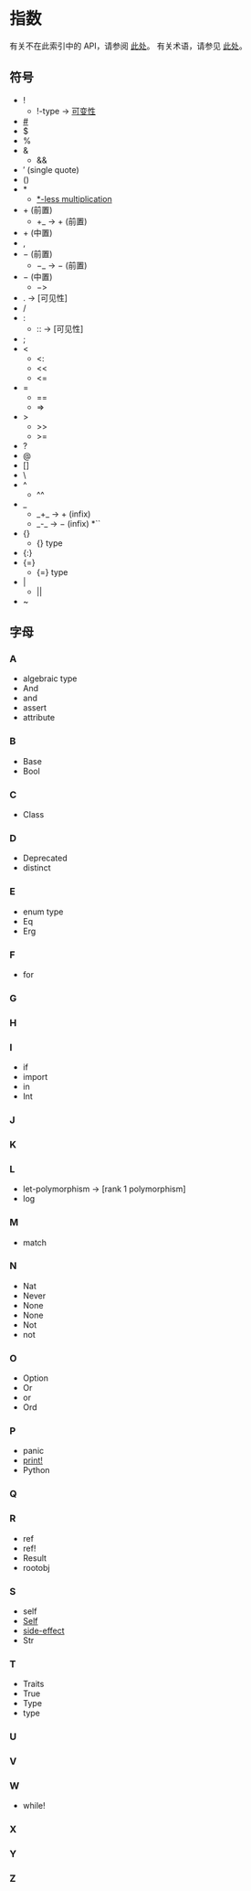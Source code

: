 # 指数

有关不在此索引中的 API，请参阅 [此处](../API/index.md)。
有关术语，请参见 [此处](../dev_guide/terms.md)。

## 符号

* !
  * !-type → [可变性](./type/mut.md)
* [&#35;](./00_basic.md/#comment)
* $
* %
* &
  * &&
* &prime; (single quote)
* &lpar;&rpar;
* &ast;
  * [*-less multiplication](./01_literal.md/#less-multiplication)
* &plus; (前置)
  * &plus;_ → &plus; (前置)
* &plus; (中置)
* ,
* &minus; (前置)
  * &minus;_ → &minus; (前置)
* &minus; (中置)
  * &minus;>
* . → [可见性]
* /
* :
  * :: → [可见性]
* ;
* &lt;
  * &lt;:
  * &lt;&lt;
  * &lt;=
* =
  * ==
  * =>
* &gt;
  * &gt;&gt;
  * &gt;=
* ?
* @
* []
* \
* ^
  * ^^
* _
  * &#95;+&#95; → &plus; (infix)
  * &#95;-&#95; → &minus; (infix)
*``
* {}
  * {} type
* {:}
* {=}
  * {=} type
* |
  * ||
* ~

## 字母

### A

* algebraic&nbsp;type
* And
* and
* assert
* attribute

### B

* Base
* Bool

### C

* Class

### D

* Deprecated
* distinct

### E

* enum&nbsp;type
* Eq
* Erg

### F

* for

### G

### H

### I

* if
* import
* in
* Int

### J

### K

### L

* let-polymorphism → [rank 1 polymorphism]
* log

### M

* match

### N

* Nat
* Never
* None
* None
* Not
* not

### O

* Option
* Or
* or
* Ord

### P

* panic
* [print!](./../API/procs.md#print)
* Python

### Q

### R

* ref
* ref!
* Result
* rootobj

### S

* self
* [Self](./type/special.md)
* [side-effect](./07_side_effect.md)
* Str

### T

* Traits
* True
* Type
* type

### U

### V

### W

* while!

### X

### Y

### Z